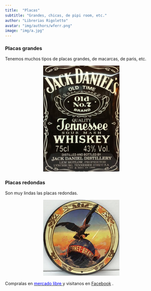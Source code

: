 ```yaml
---
title:  "Placas"
subtitle: "Grandes, chicas, de pipi room, etc."
author: "Librerias Rigoletto"
avatar: "img/authors/wferr.png"
image: "img/a.jpg"
---
```


### Placas grandes
Tenemos muchos tipos de placas grandes, de macarcas, de paris, etc.
<center> 
<img src="/img/placa.png" class="fit image"  style="max-width: 50%; height: auto;">
</center>

### Placas redondas
Son muy lindas las placas redondas.
<center>
<img src="/img/placaredonda.png" class="fit image"  style="max-width: 50%; height: auto;">
</center>

Compralas en <a href="http://listado.mercadolibre.com.ar/_CustId_113738581"> <font color="blue"> mercado libre </font></a>  y visitanos en <font color="blue"><a href="https://www.facebook.com/rigolettonegocio/"> Facebook</a> </font>.
